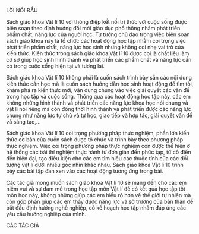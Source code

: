 LỜI NÓI ĐẦU

Sách giáo khoa Vật lí 10 với thông điệp kết nối tri thức với cuộc sống được biên soạn theo định hướng đổi mới giáo dục phổ thông nhằm phát triển phẩm chất, năng lực của người học. Tư tưởng chủ đạo trong việc biên soạn sách giáo khoa này là tổ chức các hoạt động học tập nhằm coi trọng việc phát triển phẩm chất, năng lực học sinh nhưng không coi nhẹ vai trò của kiến thức. Kiến thức trong sách giáo khoa Vật lí 10 được coi là chất liệu làm cơ sở giúp học sinh hình thành và phát triển các phẩm chất và năng lực cần có trong cuộc sống hiện tại và tương lai.

Sách giáo khoa Vật lí 10 không phải là cuốn sách trình bày sẵn các nội dung kiến thức cần học mà là cuốn sách hướng dẫn học sinh hoạt động để tìm tòi, khám phá ra kiến thức mới, vận dụng chúng vào việc giải quyết các vấn đề trong học tập và cuộc sống. Thông qua các hoạt động học tập này, các em không những hình thành và phát triển các năng lực khoa học nói chung và vật lí nói riêng mà còn đồng thời hình thành và phát triển được các năng lực chung như năng lực tự chủ và tự học, giao tiếp và hợp tác, giải quyết vấn đề và sáng tạo,...

Sách giáo khoa Vật lí 10 coi trọng phương pháp thực nghiệm, phần lớn kiến thức cơ bản của cuốn sách được tổ chức và trình bày theo phương pháp thực nghiệm. Việc coi trọng phương pháp thực nghiệm còn được thể hiện ở hệ thống các bài thí nghiệm thực hành từ đơn giản đến phức tạp, từ cổ điển đến hiện đại, tạo điều kiện cho các em tìm hiểu các thuộc tính của các đối tượng vật lí dưới nhiều góc nhìn khác nhau. Sách giáo khoa Vật lí 10 trình bày các bài tập đan xen vào các hoạt động tương ứng trong bài.

Các tác giả mong muốn sách giáo khoa Vật lí 10 sẽ mang đến cho các em niềm vui và sự đam mê trong học tập môn Vật lí để có kết quả học tập tốt môn học này, không những giúp các em hiểu rõ hơn về thế giới tự nhiên mà còn góp phần giúp các em thấy được năng lực và sở trường của bản thân để bắt đầu định hướng nghề nghiệp, có kế hoạch học tập nhằm đáp ứng các yêu cầu hướng nghiệp của mình.

CÁC TÁC GIẢ